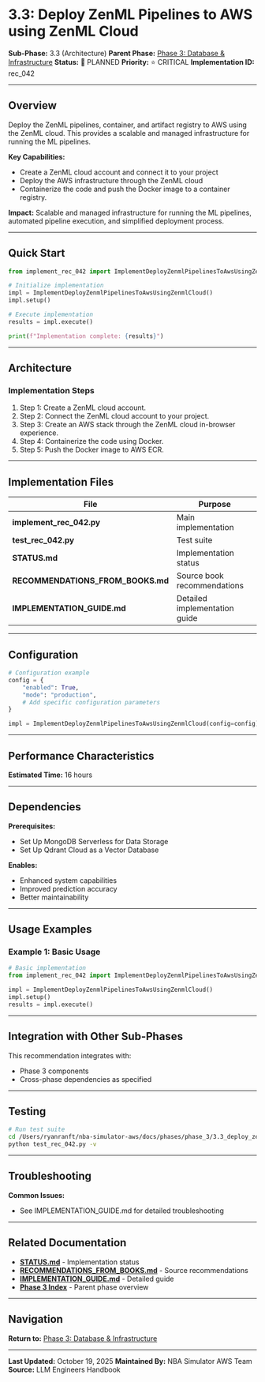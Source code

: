 # 3.3: Deploy ZenML Pipelines to AWS using ZenML Cloud

**Sub-Phase:** 3.3 (Architecture)
**Parent Phase:** [Phase 3: Database & Infrastructure](../PHASE_3_INDEX.md)
**Status:** 🔵 PLANNED
**Priority:** ⭐ CRITICAL
**Implementation ID:** rec_042

---

## Overview

Deploy the ZenML pipelines, container, and artifact registry to AWS using the ZenML cloud. This provides a scalable and managed infrastructure for running the ML pipelines.

**Key Capabilities:**
- Create a ZenML cloud account and connect it to your project
- Deploy the AWS infrastructure through the ZenML cloud
- Containerize the code and push the Docker image to a container registry.

**Impact:**
Scalable and managed infrastructure for running the ML pipelines, automated pipeline execution, and simplified deployment process.

---

## Quick Start

```python
from implement_rec_042 import ImplementDeployZenmlPipelinesToAwsUsingZenmlCloud

# Initialize implementation
impl = ImplementDeployZenmlPipelinesToAwsUsingZenmlCloud()
impl.setup()

# Execute implementation
results = impl.execute()

print(f"Implementation complete: {results}")
```

---

## Architecture

### Implementation Steps

1. Step 1: Create a ZenML cloud account.
2. Step 2: Connect the ZenML cloud account to your project.
3. Step 3: Create an AWS stack through the ZenML cloud in-browser experience.
4. Step 4: Containerize the code using Docker.
5. Step 5: Push the Docker image to AWS ECR.

---

## Implementation Files

| File | Purpose |
|------|---------|
| **implement_rec_042.py** | Main implementation |
| **test_rec_042.py** | Test suite |
| **STATUS.md** | Implementation status |
| **RECOMMENDATIONS_FROM_BOOKS.md** | Source book recommendations |
| **IMPLEMENTATION_GUIDE.md** | Detailed implementation guide |

---

## Configuration

```python
# Configuration example
config = {
    "enabled": True,
    "mode": "production",
    # Add specific configuration parameters
}

impl = ImplementDeployZenmlPipelinesToAwsUsingZenmlCloud(config=config)
```

---

## Performance Characteristics

**Estimated Time:** 16 hours

---

## Dependencies

**Prerequisites:**
- Set Up MongoDB Serverless for Data Storage
- Set Up Qdrant Cloud as a Vector Database

**Enables:**
- Enhanced system capabilities
- Improved prediction accuracy
- Better maintainability

---

## Usage Examples

### Example 1: Basic Usage

```python
# Basic implementation
from implement_rec_042 import ImplementDeployZenmlPipelinesToAwsUsingZenmlCloud

impl = ImplementDeployZenmlPipelinesToAwsUsingZenmlCloud()
impl.setup()
results = impl.execute()
```

---

## Integration with Other Sub-Phases

This recommendation integrates with:
- Phase 3 components
- Cross-phase dependencies as specified

---

## Testing

```bash
# Run test suite
cd /Users/ryanranft/nba-simulator-aws/docs/phases/phase_3/3.3_deploy_zenml_pipelines_to_aws_using_zenml_cloud
python test_rec_042.py -v
```

---

## Troubleshooting

**Common Issues:**
- See IMPLEMENTATION_GUIDE.md for detailed troubleshooting

---

## Related Documentation

- **[STATUS.md](STATUS.md)** - Implementation status
- **[RECOMMENDATIONS_FROM_BOOKS.md](RECOMMENDATIONS_FROM_BOOKS.md)** - Source recommendations
- **[IMPLEMENTATION_GUIDE.md](IMPLEMENTATION_GUIDE.md)** - Detailed guide
- **[Phase 3 Index](../PHASE_3_INDEX.md)** - Parent phase overview

---

## Navigation

**Return to:** [Phase 3: Database & Infrastructure](../PHASE_3_INDEX.md)

---

**Last Updated:** October 19, 2025
**Maintained By:** NBA Simulator AWS Team
**Source:** LLM Engineers Handbook
